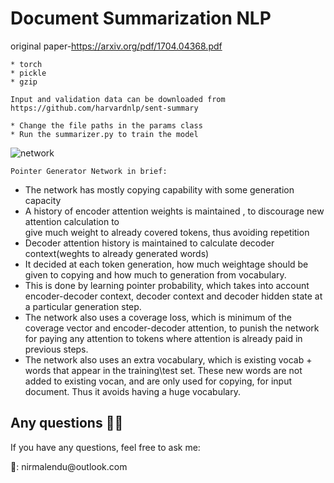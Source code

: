 # Document Summarization NLP
original paper-https://arxiv.org/pdf/1704.04368.pdf
```Prerequistes
* torch
* pickle
* gzip
```

```Data
Input and validation data can be downloaded from https://github.com/harvardnlp/sent-summary 
```

```Steps
* Change the file paths in the params class
* Run the summarizer.py to train the model 
```

![network](https://user-images.githubusercontent.com/19767662/76513516-640f9600-6491-11ea-873b-ebd5ba2dc47a.png)
```
Pointer Generator Network in brief:
```
* The network has mostly copying capability with some generation capacity
* A history of encoder attention weights is maintained , to discourage new attention calculation to  
give much weight to already covered tokens, thus avoiding repetition
* Decoder attention history is maintained to calculate decoder context(weghts to already generated  words)  
* It decided at each token generation, how much weightage should be given to copying and how much  to generation from   vocabulary.
* This is done by learning pointer probability, which takes into account encoder-decoder context,  decoder context and   decoder hidden state at a particular generation step.
* The network also uses a coverage loss, which is minimum of the coverage vector and encoder-decoder  attention, to   punish the network for paying any attention to tokens where attention is already paid in previous steps.
* The network also uses an extra vocabulary, which is existing vocab + words that appear in the  training\test set.   These new words are not added to existing vocan, and are only used for copying, for input document. Thus it avoids having a huge vocabulary.


## Any questions 👨‍💻
<p> If you have any questions, feel free to ask me: </p>
<p>📧: nirmalendu@outlook.com<p>
